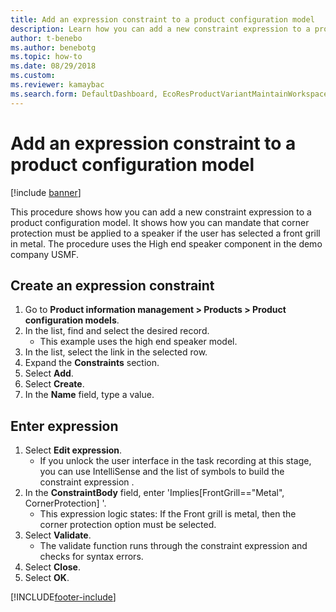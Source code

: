 ```yaml
--- 
title: Add an expression constraint to a product configuration model
description: Learn how you can add a new constraint expression to a product configuration model, including a step-by-step process for creating expression constraints. 
author: t-benebo
ms.author: benebotg
ms.topic: how-to
ms.date: 08/29/2018
ms.custom: 
ms.reviewer: kamaybac   
ms.search.form: DefaultDashboard, EcoResProductVariantMaintainWorkspace, PCProductConfigurationModelListPage, PCProductConfigurationModelDetails, SysClientPolymorphicCreateSelector, PCConstraintEditor, PCRuntimeConfiguratorValidate 
---
```


# Add an expression constraint to a product configuration model

[!include [banner](../../includes/banner.md)]

This procedure shows how you can add a new constraint expression to a product configuration model. It shows how you can mandate that corner protection must be applied to a speaker if the user has selected a front grill in metal. The procedure uses the High end speaker component in the demo company USMF.

## Create an expression constraint

1. Go to **Product information management \> Products \> Product configuration models**.
3. In the list, find and select the desired record.
    * This example uses the high end speaker model.  
4. In the list, select the link in the selected row.
5. Expand the **Constraints** section.
6. Select **Add**.
7. Select **Create**.
8. In the **Name** field, type a value.

## Enter expression

1. Select **Edit expression**.
    * If you unlock the user interface in the task recording at this stage, you can use IntelliSense and the list of symbols to build the constraint expression .  
2. In the **ConstraintBody** field, enter 'Implies[FrontGrill=="Metal", CornerProtection] '.
    * This expression logic states: If the Front grill is  metal, then the corner protection option must be selected.  
3. Select **Validate**.
    * The validate function runs through the constraint expression and checks for syntax errors.  
4. Select **Close**.
5. Select **OK**.



[!INCLUDE[footer-include](../../../includes/footer-banner.md)]